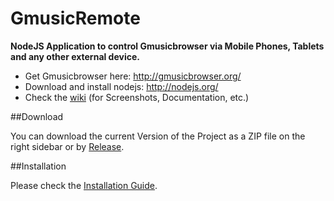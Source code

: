 GmusicRemote
============

<strong>NodeJS Application to control Gmusicbrowser via Mobile Phones, Tablets and any other external device.</strong>

<ul>
<li>Get Gmusicbrowser here: <a href="http://gmusicbrowser.org/" target="_blank">http://gmusicbrowser.org/</a></li>
<li>Download and install nodejs: <a href="http://nodejs.org/" target="_blank">http://nodejs.org/</a></li>
<li>Check the <a href="https://github.com/gruberpatrick/gmusicremote/wiki">wiki</a> (for Screenshots, Documentation, etc.)</li>
</ul>

##Download

You can download the current Version of the Project as a ZIP file on the right sidebar or by <a href="https://github.com/gruberpatrick/gmusicremote/releases">Release</a>.

##Installation

Please check the <a href="https://github.com/gruberpatrick/gmusicremote/wiki/Installation">Installation Guide</a>.
